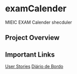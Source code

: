 # examCalender
MIEIC EXAM Calender shecduler

## Project Overview

## Important Links

[User Stories](https://docs.google.com/document/d/1gisUbCZDdazNxktT4dzAvafRJe-ktcnBBxLc8jqedRs/edit?usp=sharing)
[Diário de Bordo](https://docs.google.com/a/gcloud.fe.up.pt/document/d/112_cswYfBOUo5mhLNmstwi2SFHChyAk6m93GG2Lr_7I/edit?usp=sharing)
